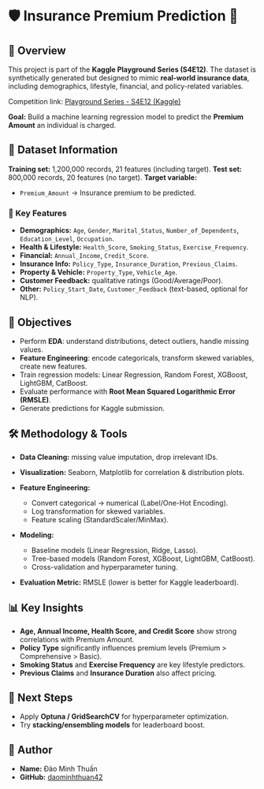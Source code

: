 # 🛡️ Insurance Premium Prediction 🧮

## 📌 Overview

This project is part of the **Kaggle Playground Series (S4E12)**.
The dataset is synthetically generated but designed to mimic **real-world insurance data**, including demographics, lifestyle, financial, and policy-related variables.

Competition link: [Playground Series - S4E12 (Kaggle)](https://www.kaggle.com/competitions/playground-series-s4e12)

**Goal:** Build a machine learning regression model to predict the **Premium Amount** an individual is charged.

## 📂 Dataset Information

**Training set:** 1,200,000 records, 21 features (including target).
**Test set:** 800,000 records, 20 features (no target).
**Target variable:**

* `Premium_Amount` → Insurance premium to be predicted.

### 🔑 Key Features

* **Demographics:** `Age`, `Gender`, `Marital_Status`, `Number_of_Dependents`, `Education_Level`, `Occupation`.
* **Health & Lifestyle:** `Health_Score`, `Smoking_Status`, `Exercise_Frequency`.
* **Financial:** `Annual_Income`, `Credit_Score`.
* **Insurance Info:** `Policy_Type`, `Insurance_Duration`, `Previous_Claims`.
* **Property & Vehicle:** `Property_Type`, `Vehicle_Age`.
* **Customer Feedback:** qualitative ratings (Good/Average/Poor).
* **Other:** `Policy_Start_Date`, `Customer_Feedback` (text-based, optional for NLP).

## 🎯 Objectives

* Perform **EDA**: understand distributions, detect outliers, handle missing values.
* **Feature Engineering**: encode categoricals, transform skewed variables, create new features.
* Train regression models: Linear Regression, Random Forest, XGBoost, LightGBM, CatBoost.
* Evaluate performance with **Root Mean Squared Logarithmic Error (RMSLE)**.
* Generate predictions for Kaggle submission.

## 🛠 Methodology & Tools

* **Data Cleaning:** missing value imputation, drop irrelevant IDs.
* **Visualization:** Seaborn, Matplotlib for correlation & distribution plots.
* **Feature Engineering:**

  * Convert categorical → numerical (Label/One-Hot Encoding).
  * Log transformation for skewed variables.
  * Feature scaling (StandardScaler/MinMax).
* **Modeling:**

  * Baseline models (Linear Regression, Ridge, Lasso).
  * Tree-based models (Random Forest, XGBoost, LightGBM, CatBoost).
  * Cross-validation and hyperparameter tuning.
* **Evaluation Metric:** RMSLE (lower is better for Kaggle leaderboard).

## 📊 Key Insights

* **Age, Annual Income, Health Score, and Credit Score** show strong correlations with Premium Amount.
* **Policy Type** significantly influences premium levels (Premium > Comprehensive > Basic).
* **Smoking Status** and **Exercise Frequency** are key lifestyle predictors.
* **Previous Claims** and **Insurance Duration** also affect pricing.

## 🚀 Next Steps

* Apply **Optuna / GridSearchCV** for hyperparameter optimization.
* Try **stacking/ensembling models** for leaderboard boost.

## 👤 Author

* **Name:** Đào Minh Thuấn
* **GitHub:** [daominhthuan42](https://github.com/daominhthuan42)
